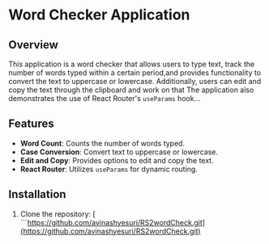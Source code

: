 # Word Checker Application

## Overview

This application is a word checker that allows users to type text, track the number of words typed within a certain period,and provides functionality to convert the text to uppercase or lowercase. Additionally, users can edit and copy the text through the clipboard and work on that
The application also demonstrates the use of React Router's `useParams` hook...

## Features

- **Word Count**: Counts the number of words typed.
- **Case Conversion**: Convert text to uppercase or lowercase.
- **Edit and Copy**: Provides options to edit and copy the text.
- **React Router**: Utilizes `useParams` for dynamic routing.

## Installation

1. Clone the repository:
 [  ```https://github.com/avinashyesuri/RS2wordCheck.git](https://github.com/avinashyesuri/RS2wordCheck.git)
